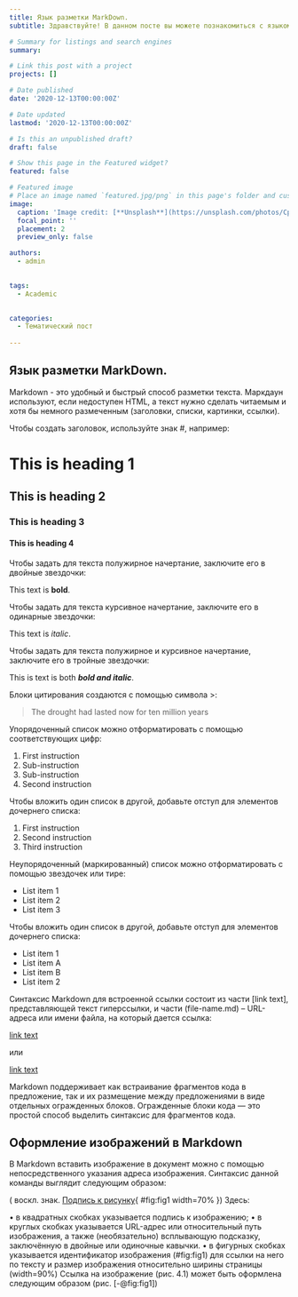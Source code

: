 ```yaml
---
title: Язык разметки MarkDown.
subtitle: Здравствуйте! В данном посте вы можете познакомиться с языком разметки Markdown. Тут представлена самая необходимая и первичная информация для работы с Markdown.

# Summary for listings and search engines
summary: 

# Link this post with a project
projects: []

# Date published
date: '2020-12-13T00:00:00Z'

# Date updated
lastmod: '2020-12-13T00:00:00Z'

# Is this an unpublished draft?
draft: false

# Show this page in the Featured widget?
featured: false

# Featured image
# Place an image named `featured.jpg/png` in this page's folder and customize its options here.
image:
  caption: 'Image credit: [**Unsplash**](https://unsplash.com/photos/CpkOjOcXdUY)'
  focal_point: ''
  placement: 2
  preview_only: false

authors:
  - admin
 

tags:
  - Academic
  

categories:
  - Тематический пост
 
---
```


## Язык разметки MarkDown.

Markdown -  это удобный и быстрый способ разметки текста. Маркдаун используют, если недоступен HTML, а текст нужно сделать читаемым и хотя бы немного размеченным (заголовки, списки, картинки, ссылки).

Чтобы создать заголовок, используйте знак #, например:

# This is heading 1
## This is heading 2
### This is heading 3
#### This is heading 4

Чтобы задать для текста полужирное начертание, заключите его в двойные звездочки:

This text is **bold**.

Чтобы задать для текста курсивное начертание, заключите его в одинарные звездочки:

This text is *italic*.



Чтобы задать для текста полужирное и курсивное начертание, заключите его в тройные звездочки:

This is text is both ***bold and italic***.

Блоки цитирования создаются с помощью символа >:

> The drought had lasted now for ten million years



Упорядоченный список можно отформатировать с помощью соответствующих цифр:

1. First instruction
1. Sub-instruction
1. Sub-instruction
1. Second instruction

Чтобы вложить один список в другой, добавьте отступ для элементов дочернего списка:

1. First instruction
1. Second instruction
1. Third instruction

Неупорядоченный (маркированный) список можно отформатировать с помощью звездочек или тире:

* List item 1
* List item 2
* List item 3


Чтобы вложить один список в другой, добавьте отступ для элементов дочернего списка:

- List item 1
- List item A
- List item B
- List item 2

Синтаксис Markdown для встроенной ссылки состоит из части [link text], представляющей текст гиперссылки, и части (file-name.md) – URL-адреса или имени файла, на который дается ссылка:

[link text](file-name.md)

или

[link text](http://example.com/ "Необязательная подсказка")

Markdown поддерживает как встраивание фрагментов кода в предложение, так и их размещение между предложениями в виде отдельных огражденных блоков. Огражденные блоки кода — это простой способ выделить синтаксис для фрагментов кода.




## Оформление изображений в Markdown



В Markdown вставить изображение в документ можно с помощью непосредственного указания адреса изображения. Синтаксис данной команды выглядит
следующим образом:

( воскл. знак. [Подпись к рисунку](/путь/к/изображению.jpg "Необязательная подсказка"){ #fig:fig1 width=70% }) 
Здесь:

• в квадратных скобках указывается подпись к изображению;
• в круглых скобках указывается URL-адрес или относительный путь изображения, а также (необязательно) всплывающую подсказку, заключённую
в двойные или одиночные кавычки.
• в фигурных скобках указывается идентификатор изображения (#fig:fig1)
для ссылки на него по тексту и размер изображения относительно ширины страницы (width=90%)
Ссылка на изображение (рис. 4.1) может быть оформлена следующим образом
(рис. [-@fig:fig1])



